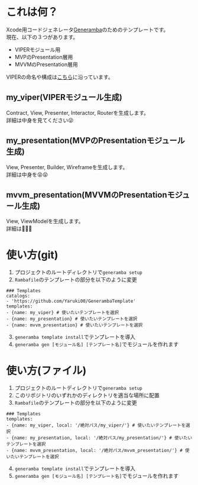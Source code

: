 # これは何？
Xcode用コードジェネレータ[Generamba](https://github.com/rambler-digital-solutions/Generamba)のためのテンプレートです。  
現在、以下の３つがあります。
- VIPERモジュール用
- MVPのPresentation層用
- MVVMのPresentation層用

VIPERの命名や構成は[こちら](https://github.com/pedrohperalta/Articles-iOS-VIPER)に沿っています。

## my_viper(VIPERモジュール生成)
Contract, View, Presenter, Interactor, Routerを生成します。  
詳細は中身を見てください:stuck_out_tongue_winking_eye:

## my_presentation(MVPのPresentationモジュール生成)
View, Presenter, Builder, Wireframeを生成します。  
詳細は中身を:stuck_out_tongue_closed_eyes::stuck_out_tongue_closed_eyes:

## mvvm_presentation(MVVMのPresentationモジュール生成)
View, ViewModelを生成します。  
詳細は:speak_no_evil::speak_no_evil::speak_no_evil:

# 使い方(git)
1) プロジェクトのルートディレクトリで`generamba setup`
2) `Rambafile`のテンプレートの部分を以下のように変更

```
### Templates
catalogs:
- 'https://github.com/Yaruki00/GenerambaTemplate'
templates:
- {name: my_viper} # 使いたいテンプレートを選択
- {name: my_presentation} # 使いたいテンプレートを選択
- {name: mvvm_presentation} # 使いたいテンプレートを選択
```

3) `generamba template install`でテンプレートを導入
4) `generamba gen [モジュール名] [テンプレート名]`でモジュールを作れます

# 使い方(ファイル)
1) プロジェクトのルートディレクトリで`generamba setup`
2) このリポジトリのいずれかのディレクトリを適当な場所に配置
3) `Rambafile`のテンプレートの部分を以下のように変更

```
### Templates
templates:
- {name: my_viper, local: '/絶対パス/my_viper/'} # 使いたいテンプレートを選択
- {name: my_presentation, local: '/絶対パス/my_presentation/'} # 使いたいテンプレートを選択
- {name: mvvm_presentation, local: '/絶対パス/mvvm_presentation/'} # 使いたいテンプレートを選択
```

4) `generamba template install`でテンプレートを導入
5) `generamba gen [モジュール名] [テンプレート名]`でモジュールを作れます
